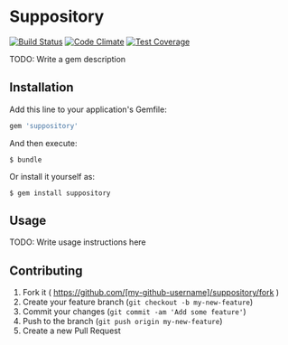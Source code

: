 # Suppository
[![Build Status](https://travis-ci.org/TheBookPeople/suppository.svg?branch=develop)](https://travis-ci.org/TheBookPeople/suppository) [![Code Climate](https://codeclimate.com/github/TheBookPeople/suppository/badges/gpa.svg)](https://codeclimate.com/github/TheBookPeople/suppository) [![Test Coverage](https://codeclimate.com/github/TheBookPeople/suppository/badges/coverage.svg)](https://codeclimate.com/github/TheBookPeople/suppository) 

TODO: Write a gem description

## Installation

Add this line to your application's Gemfile:

```ruby
gem 'suppository'
```

And then execute:

    $ bundle

Or install it yourself as:

    $ gem install suppository

## Usage

TODO: Write usage instructions here

## Contributing

1. Fork it ( https://github.com/[my-github-username]/suppository/fork )
2. Create your feature branch (`git checkout -b my-new-feature`)
3. Commit your changes (`git commit -am 'Add some feature'`)
4. Push to the branch (`git push origin my-new-feature`)
5. Create a new Pull Request
